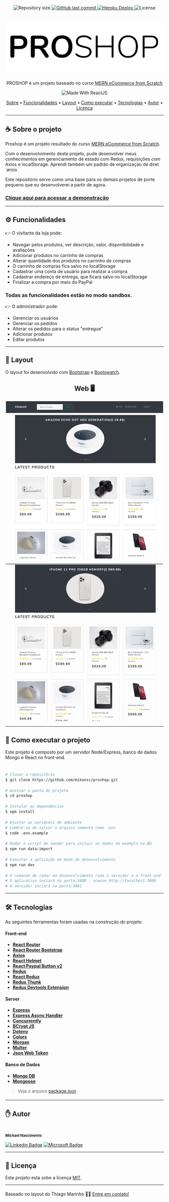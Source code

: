 <p align="center">
      
  <img alt="Repository size" src="https://img.shields.io/github/repo-size/mikansc/proshop">
  <a href="https://github.com/mikansc/proshop/commits/main">
    <img alt="GitHub last commit" src="https://img.shields.io/github/last-commit/mikansc/proshop">
  </a>
  <a href="https://mn-proshop.herokuapp.com/">
    <img alt="Heroku Deploy" src="https://img.shields.io/static/v1?label=heroku&message=success&color=430098&style=flat&logo=heroku">
  </a>
   <img alt="License" src="https://img.shields.io/badge/license-MIT-brightgreen">
</p>
<h1 align="center">
    <img alt="ProShop" title="#ProShop" src="./github/logo.png" />
</h1>
<p align="center">
PROSHOP é um projeto baseado no curso <a href="https://www.udemy.com/course/mern-ecommerce/">MERN eCommerce from Scratch</a>
</p>
<p align="center">
<img alt="Made With ReactJS" src="https://img.shields.io/static/v1?label=React%20JS&message=%20&color=61DAFB&style=flat-square&logo=react">
  </p>
<p align="center">
 <a href="#-sobre-o-projeto">Sobre</a> •
 <a href="#-funcionalidades">Funcionalidades</a> •
 <a href="#-layout">Layout</a> • 
 <a href="#-como-executar-o-projeto">Como executar</a> • 
 <a href="#-tecnologias">Tecnologias</a> • 
 <a href="#-autor">Autor</a> • 
 <a href="#user-content--licença">Licença</a>
</p>

---

<p style="margin-top: 20px">

## ☕ Sobre o projeto

Proshop é um projeto resultado do curso <a href="https://www.udemy.com/course/mern-ecommerce/">MERN eCommerce from Scratch</a>.

Com o desenvolvimento deste projeto, pude desenvolver meus conhecimentos em gerenciamento de estado com Redux, requisições com Axios e localStorage. Aprendi também um padrão de organização de diret´ørios

Este repositório serve como uma base para os demais projetos de porte pequeno que eu desenvolverei a partir de agora.

### [Clique aqui para acessar a demonstração](https://mn-proshop.herokuapp.com/)

---

<p style="margin-top: 20px">

## ⚙ Funcionalidades

<p style="margin-top: 20px">

👉 O visitante da loja pode:

- Navegar pelos produtos, ver descrição, valor, disponibilidade e avaliações
- Adicionar produtos no carrinho de compras
- Alterar quantidade dos produtos no carrinho de compras
- O carrinho de compras fica salvo no localStorage
- Cadastrar uma conta de usuário para realizar a compra
- Cadastrar endereço de entrega, que ficará salvo no localStorage
- Finalizar a compra por meio do PayPal

### Todas as funcionalidades estão no modo sandbox.

👉 O administrador pode:

- Gerenciar os usuários
- Gerenciar os pedidos
- Alterar os pedidos para o status "entregue"
- Adicionar produtos
- Editar produtos

---

<p style="margin-top: 20px">

## 🎨 Layout

O layout foi desenvolvido com <a href="https://getbootstrap.com/">Bootstrap</a> e <a href="https://bootswatch.com/">Bootswatch</a>.

<!-- <h2 align="center"> Mobile 📱 </h2>
<p align="center" style="display: block;">
  <img style="display: block; width: 100%; max-width: 300px;" alt="NextLevelWeek" title="#NextLevelWeek" src="./github/bateraflix-mobile.gif">
</p>
<p style="margin-top: 20px"> -->
<h2 align="center"> Web 🖥 </h2>
<p style="margin-top: 20px">
<p align="center" style="display: block; width: 100%">
  <img alt="ProShop" title="#ProShop" src="./github/layout-web1.gif">
</p>
<p align="center" style="display: block; width: 100%">
  <img alt="ProShop" title="#ProShop" src="./github/layout-web2.gif">
</p>

---

<p style="margin-top: 20px">

## 🔌 Como executar o projeto

Este projeto é composto por um servidor Node/Express, banco de dados Mongo e React no front-end.

####

<p style="margin-top: 20px">

```bash

# Clonar o repositório
$ git clone https://github.com/mikansc/proshop.git

# Acessar a pasta do projeto
$ cd proshop

# Instalar as dependências
$ npm install

# Ajustar as variáveis de ambiente
# Lembre-se de salvar o arquivo somente como .env
$ code .env.example

# Rodar o script de seeder para incluir os dados de exemplo no BD
$ npm run data:import

# Executar a aplicação em modo de desenvolvimento
$ npm run dev

# O comando de rodar em desenvolvimento roda o servidor e o front-end
# O aplicativo inciará na porta:3000 - acesse http://localhost:3000
# O servidor inciará na porta:3001

```

---

<p style="margin-top: 20px">

## 🛠 Tecnologias

As seguintes ferramentas foram usadas na construção do projeto:

#### **Front-end**

- **[React Router](https://github.com/ReactTraining/react-router/tree/master/packages/react-router-dom)**
- **[React Router Bootstrap](https://github.com/react-bootstrap/react-router-bootstrap)**
- **[Axios](https://github.com/axios/axios)**
- **[React Helmet](https://github.com/nfl/react-helmet)**
- **[React Paypal Button v2](https://github.com/Luehang/react-paypal-button-v2)**
- **[Redux](https://redux.js.org/)**
- **[React Redux](https://react-redux.js.org/)**
- **[Redux Thunk](https://github.com/reduxjs/redux-thunk)**
- **[Redux Devtools Extension](https://github.com/zalmoxisus/redux-devtools-extension)**

#### **Server**

- **[Express](http://expressjs.com/)**
- **[Express Async Handler](https://github.com/Abazhenov/express-async-handler)**
- **[Concurrently](https://github.com/kimmobrunfeldt/concurrently)**
- **[BCrypt JS](https://github.com/dcodeIO/bcrypt.js)**
- **[Dotenv](https://github.com/motdotla/dotenv)**
- **[Colors](https://github.com/Marak/colors.js)**
- **[Morgan](https://github.com/expressjs/morgan)**
- **[Multer](https://github.com/expressjs/multer)**
- **[Json Web Token](https://github.com/auth0/node-jsonwebtoken)**

#### **Banco de Dados**

- **[Mongo DB](https://www.mongodb.com/)**
- **[Mongoose](https://mongoosejs.com/)**

> Veja o arquivo [package.json](https://github.com/mikansc/proshop/blob/main/package.json)

<p style="margin-top: 20px">

---

<p style="margin-top: 20px">

## ✋ Autor

<a href="http://www.mkwebdev.com.br/">
 <img style="border-radius: 50%;" src="https://avatars2.githubusercontent.com/u/35317401?s=460&u=53f0a76fbf41bafa9f776c73d87ba73aefe0ff62&v=4" width="100px;" alt=""/>
 <br />
 <sub><b>Michael Nascimento</b></sub></a> <a href="http://www.mkwebdev.com.br/" title="Rocketseat"></a>
 <br />

[![Linkedin Badge](https://img.shields.io/badge/-Michael-blue?style=flat-square&logo=Linkedin&logoColor=white&link=https://www.linkedin.com/in/tgmarinho/)](https://www.linkedin.com/in/michaelnsc/)
[![Microsoft Badge](https://img.shields.io/badge/-michael.nsc@outlook.com-blue?style=flat-square&logo=Microsoft&logoColor=white&link=mailto:michael.nsc@outlook.com)](mailto:michael.nsc@outlook.com)

---

<p style="margin-top: 20px">

## 📝 Licença

Este projeto esta sobe a licença [MIT](./LICENSE).

---

<p style="margin-top: 20px">

Baseado no layout do Thiago Marinho 👋🏽 [Entre em contato!](https://www.linkedin.com/in/tgmarinho/)
